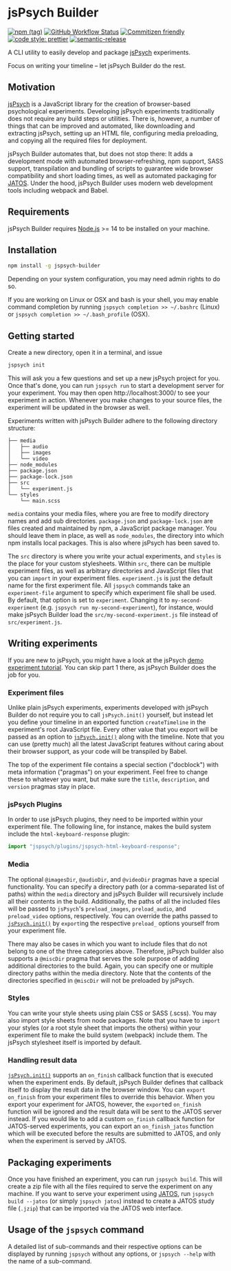 # jsPsych Builder

[![npm (tag)](https://img.shields.io/npm/v/jspsych-builder/latest)](https://www.npmjs.com/package/jspsych-builder)
[![GitHub Workflow Status](https://img.shields.io/github/workflow/status/bjoluc/jspsych-builder/build)](https://github.com/bjoluc/jspsych-builder/actions)
[![Commitizen friendly](https://img.shields.io/badge/commitizen-friendly-brightgreen.svg)](http://commitizen.github.io/cz-cli/)
[![code style: prettier](https://img.shields.io/badge/code_style-prettier-ff69b4.svg)](https://github.com/prettier/prettier)
[![semantic-release](https://img.shields.io/badge/%20%20%F0%9F%93%A6%F0%9F%9A%80-semantic--release-e10079.svg)](https://github.com/semantic-release/semantic-release)

A CLI utility to easily develop and package [jsPsych](https://www.jspsych.org/) experiments.

Focus on writing your timeline – let jsPsych Builder do the rest.

## Motivation

[jsPsych](https://www.jspsych.org/) is a JavaScript library for the creation of browser-based psychological experiments.
Developing jsPsych experiments traditionally does not require any build steps or utilities.
There is, however, a number of things that can be improved and automated, like downloading and extracting jsPsych, setting up an HTML file, configuring media preloading, and copying all the required files for deployment.

jsPsych Builder automates that, but does not stop there:
It adds a development mode with automated browser-refreshing, npm support, SASS support, transpilation and bundling of scripts to guarantee wide browser compatibility and short loading times, as well as automated packaging for [JATOS](https://www.jatos.org/).
Under the hood, jsPsych Builder uses modern web development tools including webpack and Babel.

## Requirements

jsPsych Builder requires [Node.js](https://nodejs.org) >= 14 to be installed on your machine.

## Installation

```bash
npm install -g jspsych-builder
```

Depending on your system configuration, you may need admin rights to do so.

If you are working on Linux or OSX and bash is your shell, you may enable command completion by running
`jspsych completion >> ~/.bashrc` (Linux) or `jspsych completion >> ~/.bash_profile` (OSX).

## Getting started

Create a new directory, open it in a terminal, and issue

```bash
jspsych init
```

This will ask you a few questions and set up a new jsPsych project for you.
Once that's done, you can run `jspsych run` to start a development server for your experiment.
You may then open http://localhost:3000/ to see your experiment in action.
Whenever you make changes to your source files, the experiment will be updated in the browser as well.

Experiments written with jsPsych Builder adhere to the following directory structure:

```
├── media
│   ├── audio
│   ├── images
│   └── video
├── node_modules
├── package.json
├── package-lock.json
├── src
│   └── experiment.js
└── styles
    └── main.scss
```

`media` contains your media files, where you are free to modify directory names and add sub directories.
`package.json` and `package-lock.json` are files created and maintained by npm, a JavaScript package manager.
You should leave them in place, as well as `node_modules`, the directory into which npm installs local packages.
This is also where jsPsych has been saved to.

The `src` directory is where you write your actual experiments, and `styles` is the place for your custom stylesheets.
Within `src`, there can be multiple experiment files, as well as arbitrary directories and JavaScript files that you can `import` in your experiment files.
`experiment.js` is just the default name for the first experiment file.
All `jspsych` commands take an `experiment-file` argument to specify which experiment file shall be used.
By default, that option is set to `experiment`.
Changing it to `my-second-experiment` (e.g. `jspsych run my-second-experiment`), for instance, would make jsPsych Builder load the `src/my-second-experiment.js` file instead of `src/experiment.js`.

## Writing experiments

If you are new to jsPsych, you might have a look at the jsPsych [demo experiment tutorial](https://www.jspsych.org/tutorials/rt-task/#part-2-display-welcome-message).
You can skip part 1 there, as jsPsych Builder does the job for you.

### Experiment files

Unlike plain jsPsych experiments, experiments developed with jsPsych Builder do not require you to call `jsPsych.init()` yourself, but instead let you define your timeline in an exported function `createTimeline` in the experiment's root JavaScript file.
Every other value that you export will be passed as an option to [`jsPsych.init()`](https://www.jspsych.org/core_library/jspsych-core/#jspsychinit) along with the timeline.
Note that you can use (pretty much) all the latest JavaScript features without caring about their browser support, as your code will be transpiled by Babel.

The top of the experiment file contains a special section ("docblock") with meta information ("pragmas") on your experiment.
Feel free to change these to whatever you want, but make sure the `title`, `description`, and `version` pragmas stay in place.

### jsPsych Plugins

In order to use jsPsych plugins, they need to be imported within your experiment file.
The following line, for instance, makes the build system include the `html-keyboard-response` plugin:

```js
import "jspsych/plugins/jspsych-html-keyboard-response";
```

### Media

The optional `@imagesDir`, `@audioDir`, and `@videoDir` pragmas have a special functionality.
You can specify a directory path (or a comma-separated list of paths) within the `media` directory and jsPsych Builder will recursively include all their contents in the build.
Additionally, the paths of all the included files will be passed to `jsPsych`'s `preload_images`, `preload_audio`, and `preload_video` options, respectively.
You can override the paths passed to [`jsPsych.init()`](https://www.jspsych.org/core_library/jspsych-core/#jspsychinit) by `export`ing the respective `preload_` options yourself from your experiment file.

There may also be cases in which you want to include files that do not belong to one of the three categories above.
Therefore, jsPsych builder also supports a `@miscDir` pragma that serves the sole purpose of adding additional directories to the build.
Again, you can specify one or multiple directory paths within the media directory.
Note that the contents of the directories specified in `@miscDir` will not be preloaded by jsPsych.

### Styles

You can write your style sheets using plain CSS or SASS (.scss).
You may also import style sheets from node packages.
Note that you have to `import` your styles (or a root style sheet that imports the others) within your experiment file to make the build system (webpack) include them.
The jsPsych stylesheet itself is imported by default.

### Handling result data

[`jsPsych.init()`](https://www.jspsych.org/core_library/jspsych-core/#jspsychinit) supports an `on_finish` callback function that is executed when the experiment ends.
By default, jsPsych Builder defines that callback itself to display the result data in the browser window.
You can `export` `on_finish` from your experiment files to override this behavior.
When you export your experiment for JATOS, however, the `export`ed `on_finish` function will be ignored and the result data will be sent to the JATOS server instead.
If you would like to add a custom `on_finish` callback function for JATOS-served experiments, you can export an `on_finish_jatos` function which will be executed before the results are submitted to JATOS, and only when the experiment is served by JATOS.

## Packaging experiments

Once you have finished an experiment, you can run `jspsych build`.
This will create a zip file with all the files required to serve the experiment on any machine.
If you want to serve your experiment using [JATOS](https://www.jatos.org/), run `jspsych build --jatos` (or simply `jspsych jatos`) instead to create a JATOS study file (`.jzip`) that can be imported via the JATOS web interface.

## Usage of the `jspsych` command

A detailed list of sub-commands and their respective options can be displayed by running `jspsych` without any options, or `jspsych --help` with the name of a sub-command.
